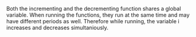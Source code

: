 Both the incrementing and the decrementing function shares a global variable. When running the functions, they run at the same time and may have different periods as well. Therefore while running, the variable i increases and decreases simultaniously. 

